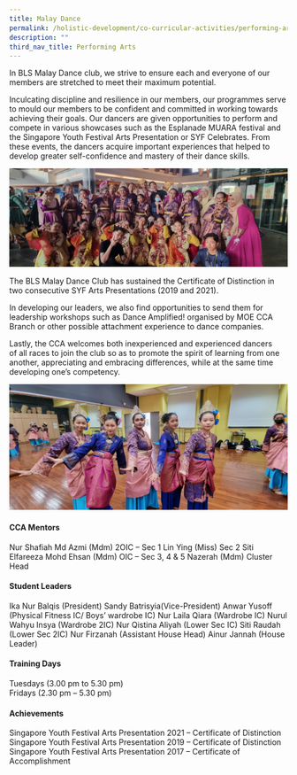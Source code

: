 ```yaml
---
title: Malay Dance
permalink: /holistic-development/co-curricular-activities/performing-arts/malay-dance/
description: ""
third_nav_title: Performing Arts
---
```

In BLS Malay Dance club, we strive to ensure each and everyone of our members are stretched to meet their maximum potential.

Inculcating discipline and resilience in our members, our programmes serve to mould our members to be confident and committed in working towards achieving their goals. Our dancers are given opportunities to perform and compete in various showcases such as the Esplanade MUARA festival and the Singapore Youth Festival Arts Presentation or SYF Celebrates. From these events, the dancers acquire important experiences that helped to develop greater self-confidence and mastery of their dance skills.

![](/images/MD.jpg)

The BLS Malay Dance Club has sustained the Certificate of Distinction in two consecutive SYF Arts Presentations (2019 and 2021).

In developing our leaders, we also find opportunities to send them for leadership workshops such as Dance Amplified! organised by MOE CCA Branch or other possible attachment experience to dance companies.

Lastly, the CCA welcomes both inexperienced and experienced dancers of all races to join the club so as to promote the spirit of learning from one another, appreciating and embracing differences, while at the same time developing one’s competency.

![](/images/MD2.jpg)

#### **CCA Mentors**
Nur Shafiah Md Azmi (Mdm) 2OIC – Sec 1
Lin Ying (Miss) Sec 2
Siti Elfareeza Mohd Ehsan (Mdm) OIC – Sec 3, 4 & 5
Nazerah (Mdm) Cluster Head

#### **Student Leaders**
Ika Nur Balqis (President)
Sandy Batrisyia(Vice-President)
Anwar Yusoff  (Physical Fitness IC/ Boys’ wardrobe IC)
Nur Laila Qiara (Wardrobe IC)
Nurul Wahyu Insya (Wardrobe 2IC)
Nur Qistina Aliyah (Lower Sec IC)
Siti Raudah (Lower Sec 2IC)
Nur Firzanah (Assistant House Head)
Ainur Jannah (House Leader)

#### **Training Days**
Tuesdays (3.00 pm to 5.30 pm)<br>
Fridays (2.30 pm – 5.30 pm)

#### **Achievements**
Singapore Youth Festival Arts Presentation 2021 – Certificate of Distinction<br>
Singapore Youth Festival Arts Presentation 2019 – Certificate of Distinction<br>
Singapore Youth Festival Arts Presentation 2017 – Certificate of Accomplishment

